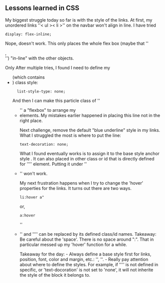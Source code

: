 ## Lessons learned in CSS

  My biggest struggle today so far is with the style of the links. At first, my unordered links ''< ul >< li >'' on the navbar won't align in line. I have tried  
```
display: flex-inline;
```
  Nope, doesn't work. This only places the whole flex box (maybe that ''<div>, <section>'') "in-line" with the other objects. 
  
  Only After multiple tries, I found I need to define my <ul> (which contains <li>) class style:
  ```
    list-style-type: none;
  ```
  And then I can make this particle class of ''<ul>'' a "flexbox" to arrange my <li> elements. My mistakes earlier happened in placing this line not in the right place.
  
  Next challenge, remove the default "blue underline" style in my links. What I struggled the most is where to put the line:
  ```
  text-decoration: none;
  ```
  What I found eventually works is to assign it to the base style anchor style <a>. 
  It can also placed in other class or id that is directly defined for ''<a>'' element. 
  Putting it under ''<li>'' won't work.
  
  My next frustration happens when I try to change the 'hover' properties for the links.
  It turns out there are two ways. 
  ```
  li:hover a"
  ```
  or,
  ```
  a:hover
  ```
  ''<li>'' and ''<a>'' can be replaced by its defined class/id names.
  Takeaway: Be careful about the 'space'. There is no space around ":". That in particular messed up my 'hover' function for a while. 
    
  Takeaway for the day:
    - Always define a base style first for links, position, font, color and margin, etc.: ''<a>, <body>''. 
    - Really pay attention about where to define the styles. 
    For example, if ''<a>'' is not defined in specific, or 'text-docoration' is not set to 'none', it will not inherite the style of the block it belongs to.
    
  
  
